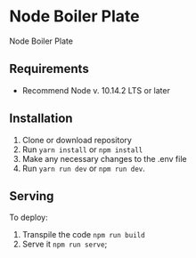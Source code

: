 # Node Boiler Plate

Node Boiler Plate

## Requirements

* Recommend Node v. 10.14.2 LTS or later

## Installation

1. Clone or download repository
3. Run `yarn install` or `npm install`
4. Make any necessary changes to the .env file
5. Run `yarn run dev` or `npm run dev`.

## Serving

To deploy:

1. Transpile the code `npm run build`
2. Serve it `npm run serve`; 